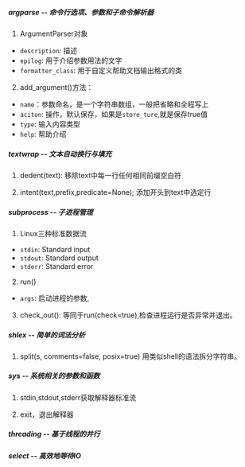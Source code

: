

##### argparse -- 命令行选项、参数和子命令解析器
1. ArgumentParser对象
- `description`: 描述
- `epilog`: 用于介绍参数用法的文字
- `formatter_class`: 用于自定义帮助文档输出格式的类

2. add_argument()方法：
- `name`：参数命名，是一个字符串数组，一般把省略和全程写上
- `aciton`: 操作，默认保存，如果是`store_ture`,就是保存true值
- `type`: 输入内容类型
- `help`: 帮助介绍


##### textwrap -- 文本自动换行与填充
1. dedent(text): 
    移除text中每一行任何相同前缀空白符
    
2. intent(text,prefix,predicate=None);
    添加开头到text中选定行


##### subprocess -- 子进程管理

1. Linux三种标准数据流
- `stdin`: Standard input
- `stdout`: Standard output
- `stderr`: Standard error 

2. run()
- `args`: 启动进程的参数,

3. check_out():
    等同于run(check=true),检查进程运行是否异常并退出。


##### shlex -- 简单的词法分析

1. split(s, comments=false, posix=true)
    用类似shell的语法拆分字符串。


##### sys -- 系统相关的参数和函数

1. stdin,stdout,stderr获取解释器标准流

2. exit，退出解释器


##### threading -- 基于线程的并行



##### select -- 高效地等待IO


